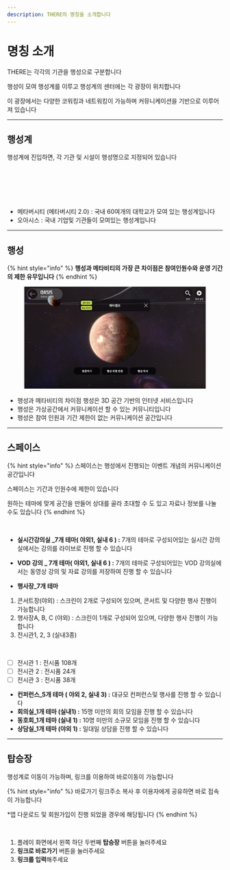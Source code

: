```yaml
---
description: THERE의 명칭을 소개합니다
---
```


# 명칭 소개

THERE는 각각의 기관을 행성으로 구분합니다

행성이 모여 행성계를 이루고 행성계의 센터에는 각 광장이 위치합니다

이 광장에서는 다양한 코워킹과 네트워킹이 가능하며 커뮤니케이션을 기반으로 이루어져 있습니다



***

## 행성계

행성계에 진입하면, 각 기관 및 시설이 행성명으로 지정되어 있습니다

<figure><img src="../.gitbook/assets/there.png" alt=""><figcaption></figcaption></figure>



<div>

<figure><img src="../.gitbook/assets/METAVERSITY.png" alt=""><figcaption></figcaption></figure>

 

<figure><img src="../.gitbook/assets/OASIS.png" alt=""><figcaption></figcaption></figure>

</div>

* 메타버시티 (메타버시티 2.0) : 국내 60여개의 대학교가 모여 있는 행성계입니다
* 오아시스 : 국내 기업및 기관들이 모여있는 행성계입니다



***

## 행성

{% hint style="info" %}
**행성과 메타비티의 가장 큰 차이점은 참여인원수와 운영 기간의 제한 유무입니다**
{% endhint %}

<figure><img src="../.gitbook/assets/space.png" alt=""><figcaption></figcaption></figure>

* 행성과 메타비티의 차이점 행성은 3D 공간 기반의 인터넷 서비스입니다
* 행성은 가상공간에서 커뮤니케이션 할 수 있는 커뮤니티입니다
* 행성은 참여 인원과 기간 제한이 없는 커뮤니케이션 공간입니다





***

## 스페이스&#x20;

{% hint style="info" %}
스페이스는 행성에서 진행되는 이벤트 개념의 커뮤니케이션 공간입니다

스페이스는 기간과 인원수에 제한이 있습니다

원하는 테마에 맞게 공간을 만들어 상대를 골라 초대할 수 도 있고 자료나 정보를 나눌 수도 있습니다
{% endhint %}

<figure><img src="../.gitbook/assets/스크린샷 2023-11-10 오전 11.45.41.png" alt=""><figcaption></figcaption></figure>

* **실시간강의실 \_7개 테마( 야외1, 실내 6 ) :** 7개의 테마로 구성되어있는 실시간 강의실에서는 강의를 라이브로 진행 할 수 있습니다
* **VOD 강의 \_ 7개 테마( 야외1, 실내 6 ) :** 7개의 테마로 구성되어있는 VOD 강의실에서는 동영상 강의 및 자료 강의를 저장하여 진행 할 수 있습니다



* **행사장\_7개 테마**

1. 콘서트장(야외) : 스크린이 2개로 구성되어 있으며, 콘서트 및 다양한 행사 진행이 가능합니다
2. 행사장A, B, C (야외) : 스크린이 1개로 구성되어 있으며, 다양한 행사 진행이 가능합니다
3. 전시관1, 2, 3 (실내3종)

<figure><img src="../.gitbook/assets/전시관.png" alt=""><figcaption></figcaption></figure>

* [ ] 전시관 1 : 전시품 108개
* [ ] 전시관 2 : 전시품 24개
* [ ] 전시관 3 : 전시품 38개

<!---->

* **컨퍼런스\_5개 테마 ( 야외 2, 실내 3) :** 대규모 컨퍼런스및 행사를 진행 할 수 있습니다
* **회의실\_1개 테마 (실내1) :** 15명 미만의 회의 모임을 진행 할 수 있습니다
* **동호회\_1개 테마 (실내 1) :** 10명 미만의 소규모 모임을 진행 할 수 있습니다
* **상담실\_1개 테마 (야외 1) :** 일대일 상담을 진행 할 수 있습니다





***

## 탑승장

행성계로 이동이 가능하며, 링크를 이용하여 바로이동이 가능합니다

{% hint style="info" %}
바로가기 링크주소 복사 후 이용자에게 공유하면 바로 접속이 가능합니다&#x20;

\*앱 다운로드 및 회원가입이 진행 되었을 경우에 해당됩니다&#x20;
{% endhint %}

<figure><img src="../.gitbook/assets/스크린샷 2023-11-10 오전 11.50.49.png" alt=""><figcaption></figcaption></figure>

1. 플레이 화면에서 왼쪽 하단 두번째 **탑승장** 버튼을 눌러주세요
2. **링크로 바로가기** 버튼을 눌러주세요
3. **링크를 입력**해주세요&#x20;

